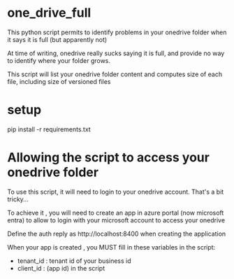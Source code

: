 # one_drive_full
This python script permits to identify problems in your onedrive folder when it says it is full (but apparently not)

At time of writing, onedrive really sucks saying it is full, and provide no way to identify where your folder grows.

This script will list your onedrive folder content and computes size of each file, including size of versioned files 

# setup
pip install -r requirements.txt


# Allowing the script to access your onedrive folder 
To use this script, it will need to login to your onedrive account. That's a bit tricky...


To achieve it , you will need to create an app in azure portal (now microsoft entra) to allow to login with your microsoft account 
to access your onedrive 

Define the auth reply   as http://localhost:8400 when creating the application

When your app is created , you MUST fill in these variables in the script:
* tenant_id : tenant id of your business id
* client_id : (app id) in the script 
